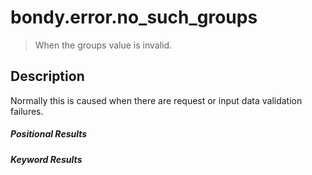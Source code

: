 # bondy.error.no_such_groups
> When the groups value is invalid.

## Description
Normally this is caused when there are request or input data validation failures.

##### Positional Results
<DataTreeView
	:maxDepth="10"
	:data="JSON.stringify({
        0: {
            'type': 'string',
            'description': 'The error message'
        }
	})"
/>

##### Keyword Results
<DataTreeView
	:maxDepth="10"
	:data="JSON.stringify({
        'code': {
            'type': 'string',
            'description': 'no_such_groups'
        },
        'description': {
            'type': 'string',
            'description': 'The error description'
        },
        'message': {
            'type': 'array',
            'description': 'The invalid group names',
            'items': {
                'type': 'string'
            }
        }
	})"
/>